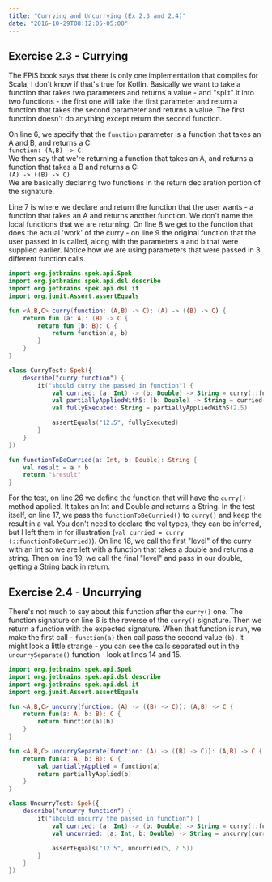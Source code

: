 ```yaml
---
title: "Currying and Uncurrying (Ex 2.3 and 2.4)"
date: "2016-10-29T08:12:05-05:00"
---
```


## Exercise 2.3 - Currying

The FPiS book says that there is only one implementation that compiles for Scala, I don't know if
that's true for Kotlin. Basically we want to take a function that takes two parameters and returns a
value - and "split" it into two functions - the first one will take the first parameter and return a
function that takes the second parameter and returns a value. The first function doesn't do 
anything except return the second function.
 
On line 6, we specify that the `function` parameter is a function that takes an A and B, and
returns a C: <br/>`function: (A,B) -> C`<br/> We then say that we're returning a function that
takes an A, and returns a function that takes a B and returns a C:<br/> `(A) -> ((B) -> C)`<br/> We
are basically declaring two functions in the return declaration portion of the signature.

Line 7 is where we declare and return the function that the user wants - a function that takes an A
and returns another function. We don't name the local functions that we are returning. On line 8 we
get to the function that does the actual 'work' of the curry - on line 9 the original function that
the user passed in is called, along with the parameters a and b that were supplied earlier. Notice
how we are using parameters that were passed in 3 different function calls.

```kotlin
import org.jetbrains.spek.api.Spek
import org.jetbrains.spek.api.dsl.describe
import org.jetbrains.spek.api.dsl.it
import org.junit.Assert.assertEquals

fun <A,B,C> curry(function: (A,B) -> C): (A) -> ((B) -> C) {
    return fun (a: A): (B) -> C {
        return fun (b: B): C {
            return function(a, b)
        }
    }
}

class CurryTest: Spek({
    describe("curry function") {
        it("should curry the passed in function") {
            val curried: (a: Int) -> (b: Double) -> String = curry(::functionToBeCurried)
            val partiallyAppliedWith5: (b: Double) -> String = curried(5)
            val fullyExecuted: String = partiallyAppliedWith5(2.5)

            assertEquals("12.5", fullyExecuted)
        }
    }
})

fun functionToBeCurried(a: Int, b: Double): String {
    val result = a * b
    return "$result"
}
```

For the test, on line 26 we define the function that will have the `curry()` method applied. It
takes an Int and Double and returns a String. In the test itself, on line 17, we pass the
`functionToBeCurried()` to `curry()` and keep the result in a val. You don't need to declare the val
types, they can be inferred, but I left them in for illustration (`val curried = curry
(::functionToBeCurried)`). On line 18, we call the first "level" of the curry with an Int so we are
left with a function that takes a double and returns a string. Then on line 19, we call the final
"level" and pass in our double, getting a String back in return.

## Exercise 2.4 - Uncurrying

There's not much to say about this function after the `curry()` one. The function signature on line
6 is the reverse of the `curry()` signature. Then we return a function with the expected signature.
When that function is run, we make the first call - `function(a)` then call pass the second value
`(b)`. It might look a little strange - you can see the calls separated out in the
`uncurrySeparate()` function - look at lines 14 and 15.

```kotlin
import org.jetbrains.spek.api.Spek
import org.jetbrains.spek.api.dsl.describe
import org.jetbrains.spek.api.dsl.it
import org.junit.Assert.assertEquals

fun <A,B,C> uncurry(function: (A) -> ((B) -> C)): (A,B) -> C {
    return fun(a: A, b: B): C {
        return function(a)(b)
    }
}

fun <A,B,C> uncurrySeparate(function: (A) -> ((B) -> C)): (A,B) -> C {
    return fun(a: A, b: B): C {
        val partiallyApplied = function(a)
        return partiallyApplied(b)
    }
}

class UncurryTest: Spek({
    describe("uncurry function") {
        it("should uncurry the passed in function") {
            val curried: (a: Int) -> (b: Double) -> String = curry(::functionToBeCurried)
            val uncurried: (a: Int, b: Double) -> String = uncurry(curried)

            assertEquals("12.5", uncurried(5, 2.5))
        }
    }
})
```

